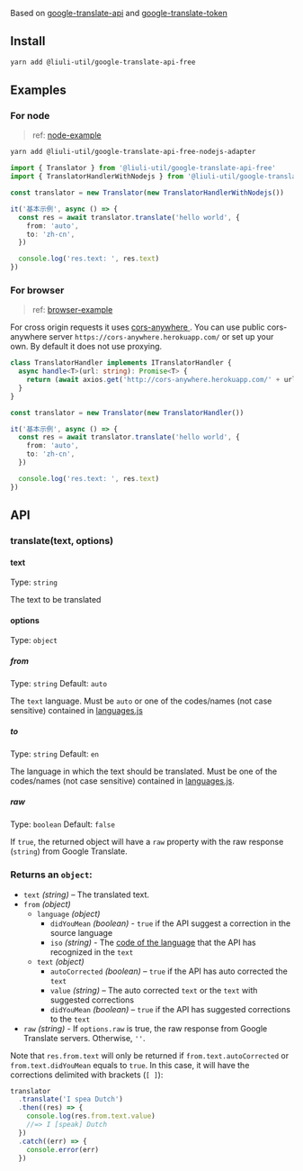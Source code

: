 Based on [google-translate-api](https://github.com/cjrsgu/google-translate-api-browser)
and [google-translate-token](https://github.com/matheuss/google-translate-token)

## Install

```sh
yarn add @liuli-util/google-translate-api-free
```

## Examples

### For node

> ref: [node-example](https://github.com/rxliuli/google-translate-api-free/tree/master/examples/node-example)

```sh
yarn add @liuli-util/google-translate-api-free-nodejs-adapter
```

```ts
import { Translator } from '@liuli-util/google-translate-api-free'
import { TranslatorHandlerWithNodejs } from '@liuli-util/google-translate-api-free-nodejs-adapter'

const translator = new Translator(new TranslatorHandlerWithNodejs())

it('基本示例', async () => {
  const res = await translator.translate('hello world', {
    from: 'auto',
    to: 'zh-cn',
  })

  console.log('res.text: ', res.text)
})
```

### For browser

> ref: [browser-example](https://github.com/rxliuli/google-translate-api-free/tree/master/examples/browser-example)

For cross origin requests it uses [cors-anywhere
](https://github.com/Rob--W/cors-anywhere). You can use public cors-anywhere
server `https://cors-anywhere.herokuapp.com/` or set up your own. By default it does not use proxying.

```ts
class TranslatorHandler implements ITranslatorHandler {
  async handle<T>(url: string): Promise<T> {
    return (await axios.get('http://cors-anywhere.herokuapp.com/' + url)).data
  }
}

const translator = new Translator(new TranslatorHandler())

it('基本示例', async () => {
  const res = await translator.translate('hello world', {
    from: 'auto',
    to: 'zh-cn',
  })

  console.log('res.text: ', res.text)
})
```

## API

### translate(text, options)

#### text

Type: `string`

The text to be translated

#### options

Type: `object`

##### from

Type: `string` Default: `auto`

The `text` language. Must be `auto` or one of the codes/names (not case sensitive) contained
in [languages.js](https://github.com/matheuss/google-translate-api/blob/master/languages.js)

##### to

Type: `string` Default: `en`

The language in which the text should be translated. Must be one of the codes/names (not case sensitive) contained
in [languages.js](https://github.com/matheuss/google-translate-api/blob/master/languages.js).

##### raw

Type: `boolean` Default: `false`

If `true`, the returned object will have a `raw` property with the raw response (`string`) from Google Translate.

### Returns an `object`:

- `text` _(string)_ – The translated text.
- `from` _(object)_
  - `language` _(object)_
    - `didYouMean` _(boolean)_ - `true` if the API suggest a correction in the source language
    - `iso` _(string)_ -
      The [code of the language](https://github.com/matheuss/google-translate-api/blob/master/languages.js) that the
      API has recognized in the `text`
  - `text` _(object)_
    - `autoCorrected` _(boolean)_ – `true` if the API has auto corrected the `text`
    - `value` _(string)_ – The auto corrected `text` or the `text` with suggested corrections
    - `didYouMean` _(boolean)_ – `true` if the API has suggested corrections to the `text`
- `raw` _(string)_ - If `options.raw` is true, the raw response from Google Translate servers. Otherwise, `''`.

Note that `res.from.text` will only be returned if `from.text.autoCorrected` or `from.text.didYouMean` equals to `true`.
In this case, it will have the corrections delimited with brackets (`[ ]`):

```js
translator
  .translate('I spea Dutch')
  .then((res) => {
    console.log(res.from.text.value)
    //=> I [speak] Dutch
  })
  .catch((err) => {
    console.error(err)
  })
```
